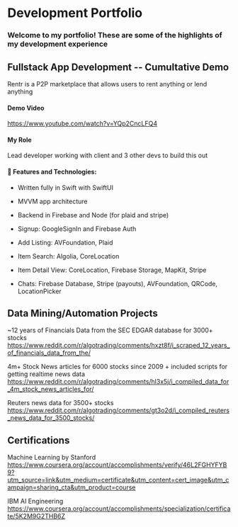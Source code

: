 # Development Portfolio
### Welcome to my portfolio! These are some of the highlights of my development experience
## Fullstack App Development -- Cumultative Demo
Rentr is a P2P marketplace that allows users to rent anything or lend anything

#### Demo Video
https://www.youtube.com/watch?v=YQp2CncLFQ4

#### My Role
Lead developer working with client and 3 other devs to build
this out

#### 🔨 Features and Technologies:
- Written fully in Swift with SwiftUI
- MVVM app architecture
- Backend in Firebase and Node (for plaid and stripe)

- Signup: GoogleSignIn and Firebase Auth
- Add Listing: AVFoundation, Plaid 
- Item Search: Algolia, CoreLocation
- Item Detail View: CoreLocation, Firebase Storage, MapKit, Stripe
- Chats: Firebase Database, Stripe (payouts), AVFoundation, QRCode, LocationPicker


## Data Mining/Automation Projects

~12 years of Financials Data from the SEC EDGAR database for 3000+ stocks
https://www.reddit.com/r/algotrading/comments/hxzt8f/i_scraped_12_years_of_financials_data_from_the/

4m+ Stock News articles for 6000 stocks since 2009 + included scripts for getting realtime news data
https://www.reddit.com/r/algotrading/comments/hl3x5j/i_compiled_data_for_4m_stock_news_articles_for/

Reuters news data for 3500+ stocks
https://www.reddit.com/r/algotrading/comments/gt3o2d/i_compiled_reuters_news_data_for_3500_stocks/

## Certifications

Machine Learning by Stanford
https://www.coursera.org/account/accomplishments/verify/46L2FGHYFYB9?utm_source=link&utm_medium=certificate&utm_content=cert_image&utm_campaign=sharing_cta&utm_product=course

IBM AI Engineering
https://www.coursera.org/account/accomplishments/specialization/certificate/5K2M9G2THB6Z






